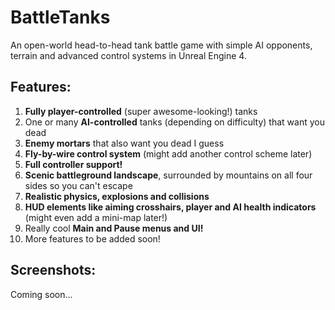 # BattleTanks
An open-world head-to-head tank battle game with simple AI opponents, terrain and advanced control systems in Unreal Engine 4.

## Features:
1. **Fully player-controlled** (super awesome-looking!) tanks  
2. One or many **AI-controlled** tanks (depending on difficulty) that want you dead
3. **Enemy mortars** that also want you dead I guess
4. **Fly-by-wire control system** (might add another control scheme later)
5. **Full controller support!**
6. **Scenic battleground landscape**, surrounded by mountains on all four sides so you can't escape  
7. **Realistic physics, explosions and collisions**  
8. **HUD elements like aiming crosshairs, player and AI health indicators** (might even add a mini-map later!)  
9. Really cool **Main and Pause menus and UI!**
10. More features to be added soon!

## Screenshots:

Coming soon...
